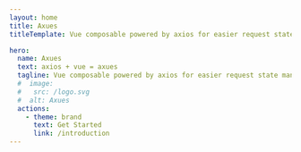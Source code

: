 ```yaml
---
layout: home
title: Axues
titleTemplate: Vue composable powered by axios for easier request state management.

hero:
  name: Axues
  text: axios + vue = axues
  tagline: Vue composable powered by axios for easier request state management.
  #  image:
  #   src: /logo.svg
  #  alt: Axues
  actions:
    - theme: brand
      text: Get Started
      link: /introduction
---
```

